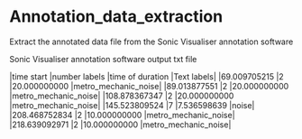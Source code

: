 # Annotation_data_extraction
Extract the annotated data file from the Sonic Visualiser annotation software

Sonic Visualiser annotation software output txt file

|time start     |number labels    |time of duration       |Text labels|
|69.009705215	   |2	        |20.000000000	 |metro_mechanic_noise|
|89.013877551	   |2	        |20.000000000	 |metro_mechanic_noise|
|108.878367347	   |2	        |20.000000000	 |metro_mechanic_noise|
|145.523809524	   |7	        |7.536598639	            |noise|
|208.468752834	   |2	        |10.000000000	 |metro_mechanic_noise|
|218.639092971	   |2	        |10.000000000	 |metro_mechanic_noise|
